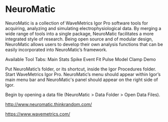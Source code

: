 # NeuroMatic
NeuroMatic is a collection of WaveMetrics Igor Pro software tools for acquiring, analyzing and simulating electrophysiological data. By merging a wide range of tools into a single package, NeuroMatic facilitates a more integrated style of research. Being open source and of modular design, NeuroMatic allows users to develop their own analysis functions that can be easily incorporated into NeuroMatic’s framework.

Available Tool Tabs:     Main     Stats     Spike     Event     Fit     Pulse     Model     Clamp     Demo

Put NeuroMatic’s folder, or its shortcut, inside the Igor Procedures folder. Start WaveMetrics Igor Pro. NeuroMatic’s menu should appear within Igor’s main menu bar and NeuroMatic's panel should appear on the right side of Igor.

Begin by opening a data file (NeuroMatic > Data Folder > Open Data Files).

http://www.neuromatic.thinkrandom.com/

https://www.wavemetrics.com/


